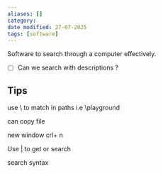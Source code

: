 ```yaml
---
aliases: []
category:
date modified: 27-07-2025
tags: [software]
---
```

Software to search through a computer effectively.

- [ ] Can we search with descriptions ? 

## Tips

use \ to match in paths i.e \playground 

can copy file 

new window crl+ n

Use | to get or search 

search syntax

